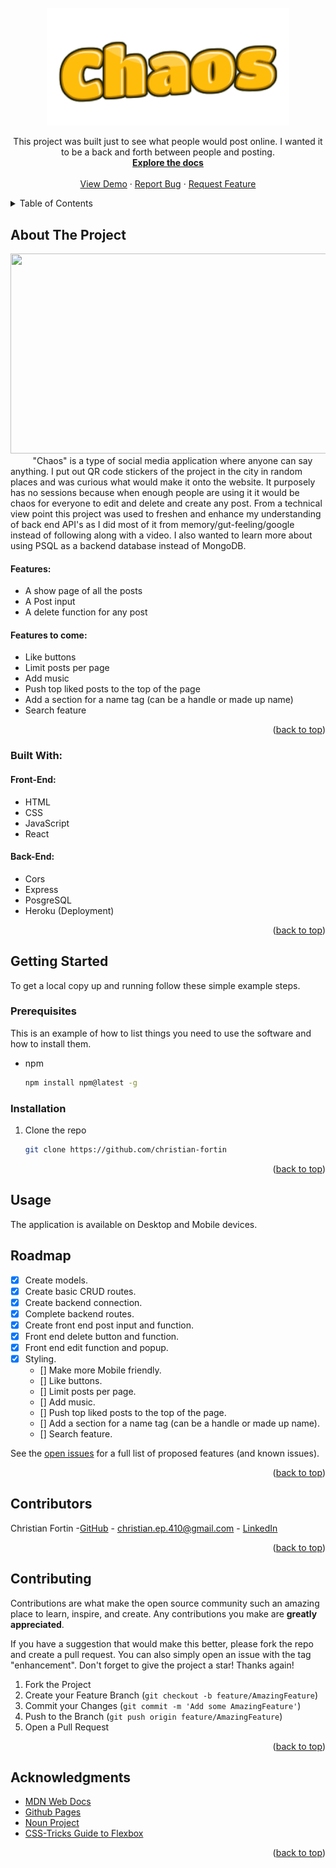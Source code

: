 
<div id="top"></div>
<!--
*** Thanks for checking out the Best-README-Template. If you have a suggestion
*** that would make this better, please fork the repo and create a pull request
*** or simply open an issue with the tag "enhancement".
*** Don't forget to give the project a star!
*** Thanks again! Now go create something AMAZING! :D
-->

<!-- PROJECT SHIELDS -->
<!--
*** I'm using markdown "reference style" links for readability.
*** Reference links are enclosed in brackets [ ] instead of parentheses ( ).
*** See the bottom of this document for the declaration of the reference variables
*** for contributors-url, forks-url, etc. This is an optional, concise syntax you may use.
*** https://www.markdownguide.org/basic-syntax/#reference-style-links
-->



<!-- PROJECT LOGO -->
<br />
<div align="center">
  <a href="https://pern-chaos.herokuapp.com/">
    
<img width="388" src= "https://github.com/christian-fortin/Portfolio_2/blob/main/portfolio_2_cf/public/images/chaos_logo.png?raw=true" alt="Chaos Logo">
  </a>

  <p align="center">
    This project was built just to see what people would post online. I wanted it to be a back and forth between people and posting. 
    <br />
    <a href="https://github.com/christian-fortin/pern-chaos"><strong>Explore the docs</strong></a>
    <br />
    <br />
    <a href="https://pern-chaos.herokuapp.com/">View Demo</a>
    ·
    <a href="https://github.com/christian-fortin/pern-chaos/issues">Report Bug</a>
    ·
    <a href="https://github.com/christian-fortin/pern-chaos/pulls">Request Feature</a>
  </p>
</div>

<!-- TABLE OF CONTENTS -->
<details>
  <summary>Table of Contents</summary>
  <ol>
    <li>
      <a href="#about-the-project">About The Project</a>
      <ul>
        <li><a href="#built-with">Built With</a></li>
      </ul>
    </li>
    <li>
      <a href="#getting-started">Getting Started</a>
      <ul>
        <li><a href="#prerequisites">Prerequisites</a></li>
        <li><a href="#installation">Installation</a></li>
      </ul>
    </li>
    <li><a href="#usage">Usage</a></li>
    <li><a href="#roadmap">Roadmap</a></li>
    <li><a href="#contributing">Contributing</a></li>
    <li><a href="#acknowledgments">Acknowledgments</a></li>
  </ol>
</details>

<!-- ABOUT THE PROJECT -->

## About The Project
<div align="center">
  
  <img width="520" height="320" src="https://github.com/christian-fortin/Portfolio_2/blob/main/portfolio_2_cf/public/images/pern_chaos.gif?raw=true">
 
  
</div>
&nbsp;&nbsp;&nbsp;&nbsp;&nbsp;&nbsp;&nbsp;&nbsp; "Chaos" is a type of social media application where anyone can say anything. I put out QR code stickers of the project in the city in random places and was curious what would make it onto the website. It purposely has no sessions because when enough people are using it it would be chaos for everyone to edit and delete and create any post.
          From a technical view point this project was used to freshen and enhance my understanding of back end API's as I did most of it from memory/gut-feeling/google instead of following along with a video. I also wanted to learn more about using PSQL as a backend database instead of MongoDB.



#### Features:

- A show page of all the posts
- A Post input
- A delete function for any post

#### Features to come:
- Like buttons
- Limit posts per page
- Add music
- Push top liked posts to the top of the page
- Add a section for a name tag (can be a handle or made up name)
- Search feature

<p align="right">(<a href="#top">back to top</a>)</p>

### Built With:

#### Front-End:
- HTML
- CSS
- JavaScript
- React

#### Back-End:
- Cors
- Express
- PosgreSQL
- Heroku (Deployment)

<p align="right">(<a href="#top">back to top</a>)</p>

<!-- GETTING STARTED -->

## Getting Started

To get a local copy up and running follow these simple example steps.

### Prerequisites

This is an example of how to list things you need to use the software and how to install them.

- npm
  ```sh
  npm install npm@latest -g
  ```

### Installation

1. Clone the repo
   ```sh
   git clone https://github.com/christian-fortin
   ```

<p align="right">(<a href="#top">back to top</a>)</p>

<!-- USAGE EXAMPLES -->

## Usage

The application is available on Desktop and Mobile devices.

<!-- ROADMAP -->

## Roadmap

- [x] Create models.
- [x] Create basic CRUD routes.
- [x] Create backend connection.
- [x] Complete backend routes.
- [x] Create front end post input and function.
- [x] Front end delete button and function.
- [x] Front end edit function and popup.
- [x] Styling.
  - [] Make more Mobile friendly.
  - [] Like buttons.
  - [] Limit posts per page.
  - [] Add music.
  - [] Push top liked posts to the top of the page.
  - [] Add a section for a name tag (can be a handle or made up name).
  - [] Search feature.
 

See the [open issues](https://github.com/christian-fortin/pern-chaos/issues) for a full list of proposed features (and known issues).

<p align="right">(<a href="#top">back to top</a>)</p>

<!-- CONTACT -->

## Contributors
Christian Fortin -[GitHub](https://github.com/christian-fortin) - christian.ep.410@gmail.com - [LinkedIn](https://www.linkedin.com/in/christian-fortin/)
<p align="right">(<a href="#top">back to top</a>)</p>

<!-- CONTRIBUTING -->

## Contributing

Contributions are what make the open source community such an amazing place to learn, inspire, and create. Any contributions you make are **greatly appreciated**.

If you have a suggestion that would make this better, please fork the repo and create a pull request. You can also simply open an issue with the tag "enhancement".
Don't forget to give the project a star! Thanks again!

1. Fork the Project
2. Create your Feature Branch (`git checkout -b feature/AmazingFeature`)
3. Commit your Changes (`git commit -m 'Add some AmazingFeature'`)
4. Push to the Branch (`git push origin feature/AmazingFeature`)
5. Open a Pull Request

<p align="right">(<a href="#top">back to top</a>)</p>

<!-- ACKNOWLEDGMENTS -->

## Acknowledgments

- [MDN Web Docs](https://developer.mozilla.org/en-US/docs/Web/JavaScript)
- [Github Pages](https://pages.github.com/)
- [Noun Project](https://thenounproject.com/)
- [CSS-Tricks Guide to Flexbox](https://css-tricks.com/snippets/css/a-guide-to-flexbox/)

<p align="right">(<a href="#top">back to top</a>)</p>
